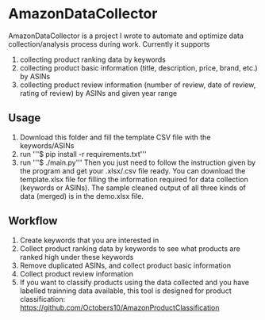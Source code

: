 # AmazonDataCollector
AmazonDataCollector is a project I wrote to automate and optimize data collection/analysis process during work. Currently it supports 
1. collecting product ranking data by keywords  
2. collecting product basic information (title, description, price, brand, etc.) by ASINs
3. collecting product review information (number of review, date of review, rating of review) by ASINs and given year range

## Usage
1. Download this folder and fill the template CSV file with the keywords/ASINs
2. run '''$ pip install -r requirements.txt'''
3. run '''$ ./main.py'''
Then you just need to follow the instruction given by the program and get your .xlsx/.csv file ready.
You can download the template.xlsx file for filling the information required for data collection (keywords or ASINs).
The sample cleaned output of all three kinds of data (merged) is in the demo.xlsx file. 

## Workflow
1. Create keywords that you are interested in
2. Collect product ranking data by keywords to see what products are ranked high under these keywords
3. Remove duplicated ASINs, and collect product basic information
4. Collect product review information 
5. If you want to classify products using the data collected and you have labelled trainning data available, this tool is designed for product classification:
https://github.com/Octobers10/AmazonProductClassification

